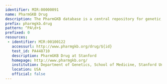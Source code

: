 ```yaml
---
identifier: MIR:00000091
name: PharmGKB Drug
description: The PharmGKB database is a central repository for genetic, genomic, molecular and cellular phenotype data and clinical information about people who have participated in pharmacogenomics research studies. The data includes, but is not limited to, clinical and basic pharmacokinetic and pharmacogenomic research in the cardiovascular, pulmonary, cancer, pathways, metabolic and transporter domains.
prefix: pharmgkb.drug
pattern: ^PA\d+$
prefixed: 0
resources:
 - identifier: MIR:00100122
   accessurl: http://www.pharmgkb.org/drug/${id}
   test_id: PA448710
   description: PharmGKB Drug at Stanford
   homepage: http://www.pharmgkb.org/
   institution: Department of Genetics, School of Medicine, Stanford University, Stanford, California
   location: USA
   official: false
---
```

